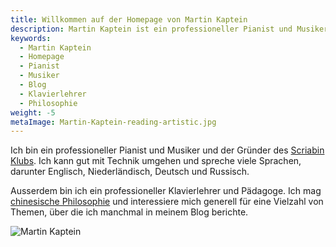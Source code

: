 ```yaml
---
title: Willkommen auf der Homepage von Martin Kaptein
description: Martin Kaptein ist ein professioneller Pianist und Musiker sowie der Gründer des Scriabin Clubs. Ausserdem ist Martin ein professioneller Klavierlehrer und Pädagoge. Martin ist sehr gut mit der Technik vertraut und spricht viele Sprachen.
keywords:
  - Martin Kaptein
  - Homepage
  - Pianist
  - Musiker
  - Blog
  - Klavierlehrer
  - Philosophie
weight: -5
metaImage: Martin-Kaptein-reading-artistic.jpg
---
```


Ich bin ein professioneller Pianist und Musiker und der Gründer des [Scriabin Klubs](https://scriabinclub.com/de/).
Ich kann gut mit Technik umgehen und spreche viele Sprachen, darunter Englisch, Niederländisch, Deutsch und Russisch.

Ausserdem bin ich ein professioneller Klavierlehrer und Pädagoge.
Ich mag [chinesische Philosophie](/tao/) und interessiere mich generell für eine Vielzahl von Themen, über die ich manchmal in meinem Blog berichte.

![Martin Kaptein](Martin-Kaptein-reading-artistic.jpg)
